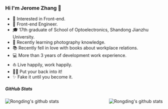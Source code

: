 ### Hi I'm Jerome Zhang 👋

- 🧐  Interested in Front-end.
- 💼  Front-end Engineer.
- 🎓  17th graduate of School of Optoelectronics, Shandong Jianzhu University.
- 🌱  Recently learning photography knowledge.
- 📚  Recently fell in love with books about workplace relations.
- 💻  More than 3 years of development work experience.
- ⛵  Live happily, work happily.
- ✍🏻  Put your back into it!
- ✨  Fake it until you become it.

##### GitHub Stats

<div align="center">
    <a href="https://github.com/AndyZjy">
        <img align="left" src="https://github-readme-stats.vercel.app/api?username=AndyZjy&show_icons=truee&include_all_commits=true&theme=onedark&hide=prs" alt="Rongding's github stats"/>
    </a>
    <a href="https://github.com/AndyZjy">
        <img align="right" src="https://github-readme-stats.vercel.app/api/top-langs/?username=AndyZjy&layout=compact&show_icons=truee&include_all_commits=true&theme=onedark&card_width=230" alt="Rongding's github stats"/>
    </a>
</div>
